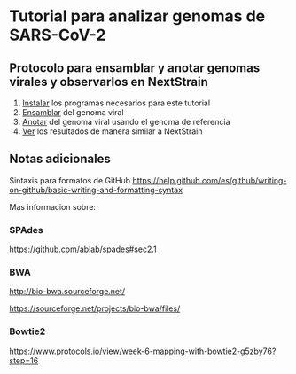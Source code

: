 # Tutorial para analizar genomas de SARS-CoV-2
## Protocolo para ensamblar y anotar genomas virales y observarlos en NextStrain

1. [Instalar](https://github.com/quipupe/virus_assembly/wiki/Instalacion-de-programas) los programas necesarios para este tutorial
2. [Ensamblar](https://github.com/quipupe/virus_assembly/wiki/Ensamblaje-del-genoma-viral) del genoma viral
3. [Anotar](https://github.com/quipupe/virus_assembly/wiki/Anotacion-del-genoma) del genoma viral usando el genoma de referencia
4. [Ver](https://github.com/quipupe/virus_assembly/wiki/NextStrain) los resultados de manera similar a NextStrain

## Notas adicionales
Sintaxis para formatos de GitHub
https://help.github.com/es/github/writing-on-github/basic-writing-and-formatting-syntax

Mas informacion sobre:
### SPAdes
https://github.com/ablab/spades#sec2.1

### BWA
http://bio-bwa.sourceforge.net/

https://sourceforge.net/projects/bio-bwa/files/

### Bowtie2
https://www.protocols.io/view/week-6-mapping-with-bowtie2-g5zby76?step=16
